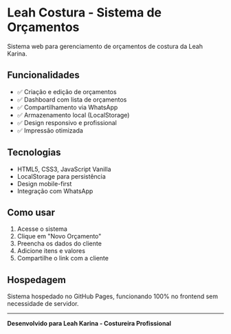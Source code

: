 # Leah Costura - Sistema de Orçamentos

Sistema web para gerenciamento de orçamentos de costura da Leah Karina.

## Funcionalidades

- ✅ Criação e edição de orçamentos
- ✅ Dashboard com lista de orçamentos
- ✅ Compartilhamento via WhatsApp
- ✅ Armazenamento local (LocalStorage)
- ✅ Design responsivo e profissional
- ✅ Impressão otimizada

## Tecnologias

- HTML5, CSS3, JavaScript Vanilla
- LocalStorage para persistência
- Design mobile-first
- Integração com WhatsApp

## Como usar

1. Acesse o sistema
2. Clique em "Novo Orçamento"
3. Preencha os dados do cliente
4. Adicione itens e valores
5. Compartilhe o link com a cliente

## Hospedagem

Sistema hospedado no GitHub Pages, funcionando 100% no frontend sem necessidade de servidor.

---

**Desenvolvido para Leah Karina - Costureira Profissional**